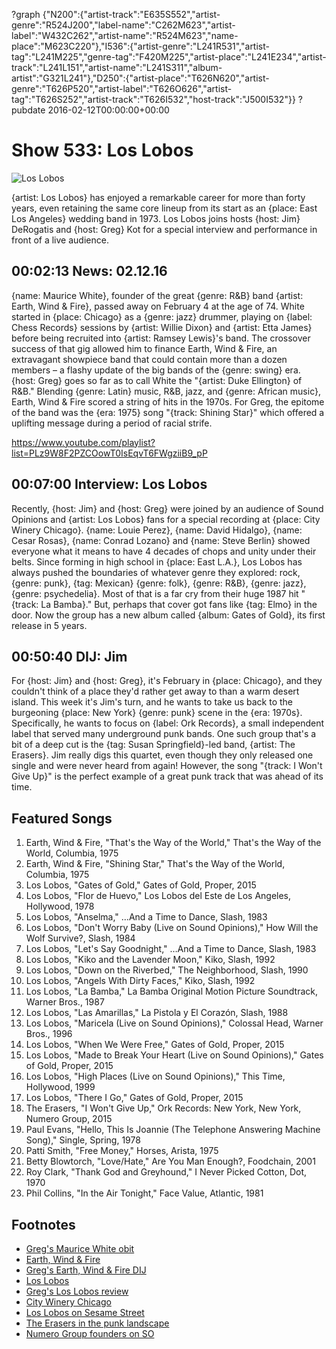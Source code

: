 ?graph {"N200":{"artist-track":"E635S552","artist-genre":"R524J200","label-name":"C262M623","artist-label":"W432C262","artist-name":"R524M623","name-place":"M623C220"},"I536":{"artist-genre":"L241R531","artist-tag":"L241M225","genre-tag":"F420M225","artist-place":"L241E234","artist-track":"L241L151","artist-name":"L241S311","album-artist":"G321L241"},"D250":{"artist-place":"T626N620","artist-genre":"T626P520","artist-label":"T626O626","artist-tag":"T626S252","artist-track":"T626I532","host-track":"J500I532"}}
?pubdate 2016-02-12T00:00:00+00:00

# Show 533: Los Lobos

![Los Lobos](http://sound-images.s3.amazonaws.com/images/2016/loslobos_web.jpg)

{artist: Los Lobos} has enjoyed a remarkable career for more than forty years, even retaining the same core lineup from its start as an {place: East Los Angeles} wedding band in 1973. Los Lobos joins hosts {host: Jim} DeRogatis and {host: Greg} Kot for a special interview and performance in front of a live audience.

## 00:02:13 News: 02.12.16
{name: Maurice White}, founder of the great {genre: R&B} band {artist: Earth, Wind & Fire}, passed away on February 4 at the age of 74. White started in {place: Chicago} as a {genre: jazz} drummer, playing on {label: Chess Records} sessions by {artist: Willie Dixon} and {artist: Etta James} before being recruited into {artist: Ramsey Lewis}'s band. The crossover success of that gig allowed him to finance Earth, Wind & Fire, an extravagant showpiece band that could contain more than a dozen members – a flashy update of the big bands of the {genre: swing} era. {host: Greg} goes so far as to call White the "{artist: Duke Ellington} of R&B." Blending {genre: Latin} music, R&B, jazz, and {genre: African music}, Earth, Wind & Fire scored a string of hits in the 1970s. For Greg, the epitome of the band was the {era: 1975} song "{track: Shining Star}" which offered a uplifting message during a period of racial strife.

https://www.youtube.com/playlist?list=PLz9W8F2PZCOowT0IsEqvT6FWgziiB9_pP
## 00:07:00 Interview: Los Lobos
Recently, {host: Jim} and {host: Greg} were joined by an audience of Sound Opinions and {artist: Los Lobos} fans for a special recording at {place: City Winery Chicago}. {name: Louie Perez}, {name: David Hidalgo}, {name: Cesar Rosas}, {name: Conrad Lozano} and {name: Steve Berlin} showed everyone what it means to have 4 decades of chops and unity under their belts. Since forming in high school in {place: East L.A.}, Los Lobos has always pushed the boundaries of whatever genre they explored: rock, {genre: punk}, {tag: Mexican} {genre: folk}, {genre: R&B}, {genre: jazz}, {genre: psychedelia}. Most of that is a far cry from their huge 1987 hit "{track: La Bamba}." But, perhaps that cover got fans like {tag: Elmo} in the door. Now the group has a new album called {album: Gates of Gold}, its first release in 5 years. 

## 00:50:40 DIJ: Jim

For {host: Jim} and {host: Greg}, it's February in {place: Chicago}, and they couldn't think of a place they'd rather get away to than a warm desert island. This week it's Jim's turn, and he wants to take us back to the burgeoning {place: New York} {genre: punk} scene in the {era: 1970s}. Specifically, he wants to focus on {label: Ork Records}, a small independent label that served many underground punk bands. One such group that's a bit of a deep cut is the {tag: Susan Springfield}-led band, {artist: The Erasers}. Jim really digs this quartet, even though they only released one single and were never heard from again! However, the song "{track: I Won't Give Up}" is the perfect example of a great punk track that was ahead of its time. 

## Featured Songs

1. Earth, Wind & Fire, "That's the Way of the World," That's the Way of the World, Columbia, 1975 
1. Earth, Wind & Fire, "Shining Star," That's the Way of the World, Columbia, 1975 
1. Los Lobos, "Gates of Gold," Gates of Gold, Proper, 2015 
1. Los Lobos, "Flor de Huevo," Los Lobos del Este de Los Angeles, Hollywood, 1978 
1. Los Lobos, "Anselma," …And a Time to Dance, Slash, 1983
1. Los Lobos, "Don't Worry Baby (Live on Sound Opinions)," How Will the Wolf Survive?, Slash, 1984
1. Los Lobos, "Let's Say Goodnight," …And a Time to Dance, Slash, 1983
1. Los Lobos, "Kiko and the Lavender Moon," Kiko, Slash, 1992
1. Los Lobos, "Down on the Riverbed," The Neighborhood, Slash, 1990
1. Los Lobos, "Angels With Dirty Faces," Kiko, Slash, 1992
1. Los Lobos, "La Bamba," La Bamba Original Motion Picture Soundtrack, Warner Bros., 1987
1. Los Lobos, "Las Amarillas," La Pistola y El Corazón, Slash, 1988
1. Los Lobos, "Maricela (Live on Sound Opinions)," Colossal Head, Warner Bros., 1996
1. Los Lobos, "When We Were Free," Gates of Gold, Proper, 2015
1. Los Lobos, "Made to Break Your Heart (Live on Sound Opinions)," Gates of Gold, Proper, 2015
1. Los Lobos, "High Places (Live on Sound Opinions)," This Time, Hollywood, 1999
1. Los Lobos, "There I Go," Gates of Gold, Proper, 2015
1. The Erasers, "I Won't Give Up," Ork Records: New York, New York, Numero Group, 2015
1. Paul Evans, "Hello, This Is Joannie (The Telephone Answering Machine Song)," Single, Spring, 1978
1. Patti Smith, "Free Money," Horses, Arista, 1975
1. Betty Blowtorch, "Love/Hate," Are You Man Enough?, Foodchain, 2001
1. Roy Clark, "Thank God and Greyhound," I Never Picked Cotton, Dot, 1970
1. Phil Collins, "In the Air Tonight," Face Value, Atlantic, 1981


## Footnotes
- [Greg's Maurice White obit](http://www.chicagotribune.com/entertainment/music/ct-maurice-white-dead-20160204-column.html)
- [Earth, Wind & Fire](http://www.earthwindandfire.com/)
- [Greg's Earth, Wind & Fire DIJ](/show/312/#earthwindandfire)
- [Los Lobos](http://www.loslobos.org/site/)
- [Greg's Los Lobos review](http://www.chicagotribune.com/entertainment/music/kot/ct-ott-1127-los-lobos-20151123-column.html)
- [City Winery Chicago](http://www.citywinery.com/chicago/)
- [Los Lobos on Sesame Street](https://www.youtube.com/watch?v=uhzh2LHPzOo)
- [The Erasers in the punk landscape](http://flavorwire.com/555685/the-forgotten-women-of-punk-cbgb-vets-the-erasers-on-their-radically-populist-art-punk)
- [Numero Group founders on SO](/show/167/#numerogroup)
